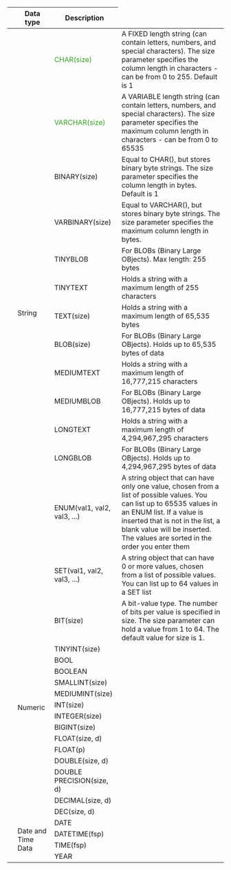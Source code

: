 |                                         | Data type                                    | Description                                                                                                                                                                                                                                                             |
| :-------------------------------------: | -------------------------------------------- | ----------------------------------------------------------------------------------------------------------------------------------------------------------------------------------------------------------------------------------------------------------------------- |
|      <td rowspan="14">String</td>       | <p style="color: #399e24;">CHAR(size) </P>   | A FIXED length string (can contain letters, numbers, and special characters). The size parameter specifies the column length in characters - can be from 0 to 255. Default is 1                                                                                         |
|                                         | <p style="color: #399e24;">VARCHAR(size)</p> | A VARIABLE length string (can contain letters, numbers, and special characters). The size parameter specifies the maximum column length in characters - can be from 0 to 65535                                                                                          |
|                                         | BINARY(size)                                 | Equal to CHAR(), but stores binary byte strings. The size parameter specifies the column length in bytes. Default is 1                                                                                                                                                  |
|                                         | VARBINARY(size)                              | Equal to VARCHAR(), but stores binary byte strings. The size parameter specifies the maximum column length in bytes.                                                                                                                                                    |
|                                         | TINYBLOB                                     | For BLOBs (Binary Large OBjects). Max length: 255 bytes                                                                                                                                                                                                                 |
|                                         | TINYTEXT                                     | Holds a string with a maximum length of 255 characters                                                                                                                                                                                                                  |
|                                         | TEXT(size)                                   | Holds a string with a maximum length of 65,535 bytes                                                                                                                                                                                                                    |
|                                         | BLOB(size)                                   | For BLOBs (Binary Large OBjects). Holds up to 65,535 bytes of data                                                                                                                                                                                                      |
|                                         | MEDIUMTEXT                                   | Holds a string with a maximum length of 16,777,215 characters                                                                                                                                                                                                           |
|                                         | MEDIUMBLOB                                   | For BLOBs (Binary Large OBjects). Holds up to 16,777,215 bytes of data                                                                                                                                                                                                  |
|                                         | LONGTEXT                                     | Holds a string with a maximum length of 4,294,967,295 characters                                                                                                                                                                                                        |
|                                         | LONGBLOB                                     | For BLOBs (Binary Large OBjects). Holds up to 4,294,967,295 bytes of data                                                                                                                                                                                               |
|                                         | ENUM(val1, val2, val3, ...)                  | A string object that can have only one value, chosen from a list of possible values. You can list up to 65535 values in an ENUM list. If a value is inserted that is not in the list, a blank value will be inserted. The values are sorted in the order you enter them |
|                                         | SET(val1, val2, val3, ...)                   | A string object that can have 0 or more values, chosen from a list of possible values. You can list up to 64 values in a SET list                                                                                                                                       |
|      <td rowspan="15">Numeric</td>      | BIT(size)                                    | A bit-value type. The number of bits per value is specified in size. The size parameter can hold a value from 1 to 64. The default value for size is 1.                                                                                                                 |
|                                         | TINYINT(size)                                |                                                                                                                                                                                                                                                                         |
|                                         | BOOL                                         |                                                                                                                                                                                                                                                                         |
|                                         | BOOLEAN                                      |                                                                                                                                                                                                                                                                         |
|                                         | SMALLINT(size)                               |                                                                                                                                                                                                                                                                         |
|                                         | MEDIUMINT(size)                              |                                                                                                                                                                                                                                                                         |
|                                         | INT(size)                                    |                                                                                                                                                                                                                                                                         |
|                                         | INTEGER(size)                                |                                                                                                                                                                                                                                                                         |
|                                         | BIGINT(size)                                 |                                                                                                                                                                                                                                                                         |
|                                         | FLOAT(size, d)                               |                                                                                                                                                                                                                                                                         |
|                                         | FLOAT(p)                                     |                                                                                                                                                                                                                                                                         |
|                                         | DOUBLE(size, d)                              |                                                                                                                                                                                                                                                                         |
|                                         | DOUBLE PRECISION(size, d)                    |                                                                                                                                                                                                                                                                         |
|                                         | DECIMAL(size, d)                             |                                                                                                                                                                                                                                                                         |
|                                         | DEC(size, d)                                 |                                                                                                                                                                                                                                                                         |
| <td rowspan="4">Date and Time Data</td> | DATE                                         |                                                                                                                                                                                                                                                                         |
|                                         | DATETIME(fsp)                                |                                                                                                                                                                                                                                                                         |
|                                         | TIME(fsp)                                    |                                                                                                                                                                                                                                                                         |
|                                         | YEAR                                         |                                                                                                                                                                                                                                                                         |

